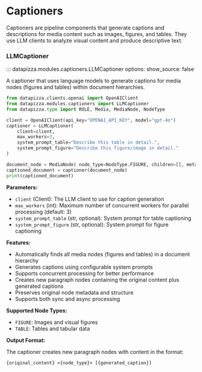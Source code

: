 # Captioners

Captioners are pipeline components that generate captions and descriptions for media content such as images, figures, and tables. They use LLM clients to analyze visual content and produce descriptive text.

### LLMCaptioner

<!-- prettier-ignore -->
::: datapizza.modules.captioners.LLMCaptioner
    options:
        show_source: false


A captioner that uses language models to generate captions for media nodes (figures and tables) within document hierarchies.

```python
from datapizza.clients.openai import OpenAIClient
from datapizza.modules.captioners import LLMCaptioner
from datapizza.type import ROLE, Media, MediaNode, NodeType

client = OpenAIClient(api_key="OPENAI_API_KEY", model="gpt-4o")
captioner = LLMCaptioner(
    client=client,
    max_workers=3,
    system_prompt_table="Describe this table in detail.",
    system_prompt_figure="Describe this figure/image in detail."
)

document_node = MediaNode( node_type=NodeType.FIGURE, children=[], metadata={}, media=Media(source_type="path", source="gogole.png", extension="png", media_type="image"))
captioned_document = captioner(document_node)
print(captioned_document)
```

**Parameters:**

- `client` (Client): The LLM client to use for caption generation
- `max_workers` (int): Maximum number of concurrent workers for parallel processing (default: 3)
- `system_prompt_table` (str, optional): System prompt for table captioning
- `system_prompt_figure` (str, optional): System prompt for figure captioning

**Features:**

- Automatically finds all media nodes (figures and tables) in a document hierarchy
- Generates captions using configurable system prompts
- Supports concurrent processing for better performance
- Creates new paragraph nodes containing the original content plus generated captions
- Preserves original node metadata and structure
- Supports both sync and async processing

**Supported Node Types:**

- `FIGURE`: Images and visual figures
- `TABLE`: Tables and tabular data

**Output Format:**

The captioner creates new paragraph nodes with content in the format:
```
{original_content} <{node_type}> [{generated_caption}]
```